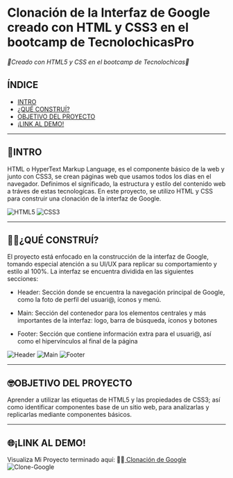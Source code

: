 # Clonación de la Interfaz de Google creado con HTML y CSS3 en el bootcamp de TecnolochicasPro
######  💫Creado con HTML5 y CSS en el bootcamp de Tecnolochicas💫

## ÍNDICE
* [INTRO](https://github.com/LizetteRamirez19/Google-Clone/blob/main/README.md#intro)
* [¿QUÉ CONSTRUÍ?](https://github.com/LizetteRamirez19/Google-Clone/blob/main/README.md#%EF%B8%8Fqu%C3%A9-constru%C3%AD)
* [OBJETIVO DEL PROYECTO](
https://github.com/LizetteRamirez19/Google-Clone/blob/main/README.md#objetivo-del-proyecto)
* [¡LINK AL DEMO!](https://github.com/LizetteRamirez19/Google-Clone/blob/main/README.md#link-al-demo)

***
## 📌INTRO
HTML o HyperText Markup Language, es el componente básico de la web y junto con CSS3, se crean páginas web que usamos todos los dias en el navegador. Definimos el significado, la estructura y estilo del contenido web a tráves de estas tecnologícas.
En este proyecto, se utilizo HTML y CSS para construir una clonación de la interfaz de Google.

![HTML5](https://github.com/LizetteRamirez19/Google-Clone/assets/131729881/97f7f411-910f-4da6-9403-e78ef759fc3a)
![CSS3](https://github.com/LizetteRamirez19/Google-Clone/assets/131729881/2d48393a-3a74-4a02-895c-12a3cc30d601)

***
## 👷‍♀️¿QUÉ CONSTRUÍ?
El proyecto está enfocado en la construcción de la interfaz de Google, tomando especial atención a su UI/UX para replicar su comportamiento y estilo al 100%. La interfaz se encuentra dividida en las siguientes secciones:

* Header: Sección donde se encuentra la navegación principal de Google, como la foto de perfil del usuari@, íconos y menú.

* Main: Sección del contenedor para los elementos centrales y más importantes de la interfaz: logo, barra de búsqueda, íconos y botones

* Footer: Sección que contiene información extra para el usuari@, así como el hipervínculos al final de la página

![Header](https://github.com/LizetteRamirez19/Google-Clone/assets/131729881/b8392473-7d11-4d5f-99a1-12d1d3e0b6e7)
![Main](https://github.com/LizetteRamirez19/Google-Clone/assets/131729881/61f08c37-ced9-4fcf-b7f7-4c66fd7efa8f)
![Footer](https://github.com/LizetteRamirez19/Google-Clone/assets/131729881/9577dd09-0447-4938-a916-a6a493318172)

***
## 🤓OBJETIVO DEL PROYECTO
Aprender a utilizar las etiquetas de HTML5  y las propiedades de CSS3; así como identificar componentes base de un sitio web, para analizarlas y replicarlas mediante componentes básicos.

***
##  🌐¡LINK AL DEMO!
Visualiza Mi Proyecto terminado aquí: 🙋‍♀️[ Clonación de Google](https://lizetteramirez19.github.io/Google-Clone/)
![Clone-Google](https://github.com/LizetteRamirez19/Google-Clone/assets/131729881/4dfcb2bd-5900-4dc9-8e29-081ed5c47713)






